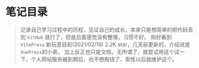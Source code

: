# 笔记目录

> 记录自己学习过程中的历程，见证自己的成长。本来只是想简单的把代码丢到 `GitHub` 就行了，但是后面感觉没有整理，习惯不好。
刚好看到 `VitePress` 新玩意目前(2021/02/19) 2.2K star，几天前更新的，介绍说是`VuePress`的小弟，
加上反正也只是文档，无所谓了，就尝试用这个试一下，个人网站服务器到期后，也不想掏钱了，索性以后就维护这个。


